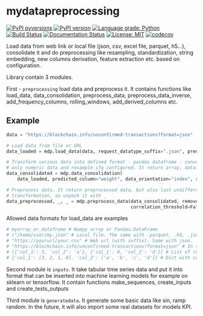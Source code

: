 # mydatapreprocessing

[![PyPI pyversions](https://img.shields.io/pypi/pyversions/mydatapreprocessing.svg)](https://pypi.python.org/pypi/mydatapreprocessing/) [![PyPI version](https://badge.fury.io/py/mydatapreprocessing.svg)](https://badge.fury.io/py/mydatapreprocessing) [![Language grade: Python](https://img.shields.io/lgtm/grade/python/g/Malachov/mydatapreprocessing.svg?logo=lgtm&logoWidth=18)](https://lgtm.com/projects/g/Malachov/mydatapreprocessing/context:python) [![Build Status](https://travis-ci.com/Malachov/mydatapreprocessing.svg?branch=master)](https://travis-ci.com/Malachov/mydatapreprocessing) [![Documentation Status](https://readthedocs.org/projects/mydatapreprocessing/badge/?version=latest)](https://mydatapreprocessing.readthedocs.io/en/latest/?badge=latest) [![License: MIT](https://img.shields.io/badge/License-MIT-yellow.svg)](https://opensource.org/licenses/MIT) [![codecov](https://codecov.io/gh/Malachov/mydatapreprocessing/branch/master/graph/badge.svg)](https://codecov.io/gh/Malachov/mydatapreprocessing)

Load data from web link or local file (json, csv, excel file, parquet, h5...), consolidate it and do preprocessing like resampling, standardization, string embedding, new columns derivation, feature extraction etc. based on configuration.

Library contain 3 modules.

First - `preprocessing` load data and preprocess it. It contains functions like load_data, data_consolidation, preprocess_data, preprocess_data_inverse, add_frequency_columns, rolling_windows, add_derived_columns etc.

## Example

```python
data = "https://blockchain.info/unconfirmed-transactions?format=json"

# Load data from file or URL
data_loaded = mdp.load_data(data, request_datatype_suffix=".json", predicted_table='txs')

# Transform various data into defined format - pandas dataframe - convert to numeric if possible, keep
# only numeric data and resample ifg configured. It return array, dataframe
data_consolidated = mdp.data_consolidation(
    data_loaded, predicted_column="weight", data_orientation="index", remove_nans_threshold=0.9, remove_nans_or_replace='interpolate')

# Preprocess data. It return preprocessed data, but also last undifferenced value and scaler for inverse
# transformation, so unpack it with _
data_preprocessed, _, _ = mdp.preprocess_data(data_consolidated, remove_outliers=True, smoothit=False,
                                              correlation_threshold=False, data_transform=False, standardizeit='standardize')

```

Allowed data formats for load_data are examples

```python
# myarray_or_dataframe # Numpy array or Pandas.DataFrame
# r"/home/user/my.json" # Local file. The same with .parquet, .h5, .json or .xlsx. On windows it's necessary to use raw string - 'r' in front of string because of escape symbols \
# "https://yoururl/your.csv" # Web url (with suffix). Same with json.
# "https://blockchain.info/unconfirmed-transactions?format=json" # In this case you have to specify also 'request_datatype_suffix': "json", 'data_orientation': "index", 'predicted_table': 'txs',
# [{'col_1': 3, 'col_2': 'a'}, {'col_1': 0, 'col_2': 'd'}] # List of records
# {'col_1': [3, 2, 1, 0], 'col_2': ['a', 'b', 'c', 'd']} # Dict with colums or rows (index) - necessary to setup data_orientation!
```

Second module is `inputs`. It take tabular time series data and put it into format that can be inserted into machine learning models for example on sklearn or tensorflow. It contain functions make_sequences, create_inputs and create_tests_outputs

Third module is `generatedata`. It generate some basic data like sin, ramp random. In the future, it will also import some real datasets for models KPI.
